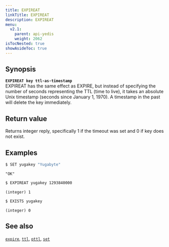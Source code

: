 ```yaml
---
title: EXPIREAT
linkTitle: EXPIREAT
description: EXPIREAT
menu:
  v2.1:
    parent: api-yedis
    weight: 2062
isTocNested: true
showAsideToc: true
---
```


## Synopsis

<b>`EXPIREAT key ttl-as-timestamp`</b><br>
EXPIREAT has the same effect as EXPIRE, but instead of specifying the number of seconds representing the TTL (time to live), it takes an absolute Unix timestamp (seconds since January 1, 1970). A timestamp in the past will delete the key immediately.

## Return value

Returns integer reply, specifically 1 if the timeout was set and 0 if key does not exist.

## Examples

```sh
$ SET yugakey "Yugabyte"
```

```
"OK"
```

```sh
$ EXPIREAT yugakey 1293840000
```

```
(integer) 1
```

```sh
$ EXISTS yugakey
```

```
(integer) 0
```

## See also

[`expire`](../expire/), [`ttl`](../ttl/), [`pttl`](../pttl/), [`set`](../set/) 
